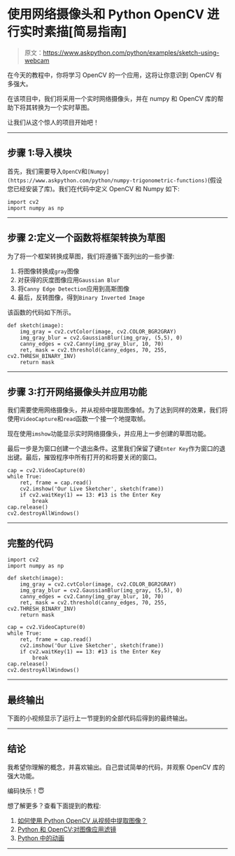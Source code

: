 # 使用网络摄像头和 Python OpenCV 进行实时素描[简易指南]

> 原文：<https://www.askpython.com/python/examples/sketch-using-webcam>

在今天的教程中，你将学习 OpenCV 的一个应用，这将让你意识到 OpenCV 有多强大。

在该项目中，我们将采用一个实时网络摄像头，并在 numpy 和 OpenCV 库的帮助下将其转换为一个实时草图。

让我们从这个惊人的项目开始吧！

* * *

## 步骤 1:导入模块

首先，我们需要导入`OpenCV`和`[Numpy](https://www.askpython.com/python/numpy-trigonometric-functions)`(假设您已经安装了库)。我们在代码中定义 OpenCV 和 Numpy 如下:

```
import cv2
import numpy as np

```

* * *

## 步骤 2:定义一个函数将框架转换为草图

为了将一个框架转换成草图，我们将遵循下面列出的一些步骤:

1.  将图像转换成`gray`图像
2.  对获得的灰度图像应用`Gaussian Blur`
3.  将`Canny Edge Detection`应用到高斯图像
4.  最后，反转图像，得到`Binary Inverted Image`

该函数的代码如下所示。

```
def sketch(image):
    img_gray = cv2.cvtColor(image, cv2.COLOR_BGR2GRAY)
    img_gray_blur = cv2.GaussianBlur(img_gray, (5,5), 0)
    canny_edges = cv2.Canny(img_gray_blur, 10, 70)
    ret, mask = cv2.threshold(canny_edges, 70, 255, cv2.THRESH_BINARY_INV)
    return mask

```

* * *

## 步骤 3:打开网络摄像头并应用功能

我们需要使用网络摄像头，并从视频中提取图像帧。为了达到同样的效果，我们将使用`VideoCapture`和`read`函数一个接一个地提取帧。

现在使用`imshow`功能显示实时网络摄像头，并应用上一步创建的草图功能。

最后一步是为窗口创建一个退出条件。这里我们保留了键`Enter Key`作为窗口的退出键。最后，摧毁程序中所有打开的和将要关闭的窗口。

```
cap = cv2.VideoCapture(0)
while True:
    ret, frame = cap.read()
    cv2.imshow('Our Live Sketcher', sketch(frame))
    if cv2.waitKey(1) == 13: #13 is the Enter Key
        break
cap.release()
cv2.destroyAllWindows()

```

* * *

## 完整的代码

```
import cv2
import numpy as np

def sketch(image):
    img_gray = cv2.cvtColor(image, cv2.COLOR_BGR2GRAY)
    img_gray_blur = cv2.GaussianBlur(img_gray, (5,5), 0)
    canny_edges = cv2.Canny(img_gray_blur, 10, 70)
    ret, mask = cv2.threshold(canny_edges, 70, 255, cv2.THRESH_BINARY_INV)
    return mask

cap = cv2.VideoCapture(0)
while True:
    ret, frame = cap.read()
    cv2.imshow('Our Live Sketcher', sketch(frame))
    if cv2.waitKey(1) == 13: #13 is the Enter Key
        break
cap.release()
cv2.destroyAllWindows()

```

* * *

## 最终输出

下面的小视频显示了运行上一节提到的全部代码后得到的最终输出。

* * *

## 结论

我希望你理解的概念，并喜欢输出。自己尝试简单的代码，并观察 OpenCV 库的强大功能。

编码快乐！😇

想了解更多？查看下面提到的教程:

1.  [如何使用 Python OpenCV 从视频中提取图像？](https://www.askpython.com/python/examples/extract-images-from-video)
2.  [Python 和 OpenCV:对图像应用滤镜](https://www.askpython.com/python/examples/filters-to-images)
3.  [Python 中的动画](https://www.askpython.com/python-modules/animation-in-python-celluloid)

* * *